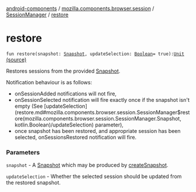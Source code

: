 [android-components](../../index.md) / [mozilla.components.browser.session](../index.md) / [SessionManager](index.md) / [restore](./restore.md)

# restore

`fun restore(snapshot: `[`Snapshot`](-snapshot/index.md)`, updateSelection: `[`Boolean`](https://kotlinlang.org/api/latest/jvm/stdlib/kotlin/-boolean/index.html)` = true): `[`Unit`](https://kotlinlang.org/api/latest/jvm/stdlib/kotlin/-unit/index.html) [(source)](https://github.com/mozilla-mobile/android-components/blob/master/components/browser/session/src/main/java/mozilla/components/browser/session/SessionManager.kt#L174)

Restores sessions from the provided [Snapshot](-snapshot/index.md).

Notification behaviour is as follows:

* onSessionAdded notifications will not fire,
* onSessionSelected notification will fire exactly once if the snapshot isn't empty (See [updateSelection](restore.md#mozilla.components.browser.session.SessionManager$restore(mozilla.components.browser.session.SessionManager.Snapshot, kotlin.Boolean)/updateSelection)
parameter),
* once snapshot has been restored, and appropriate session has been selected, onSessionsRestored
notification will fire.

### Parameters

`snapshot` - A [Snapshot](-snapshot/index.md) which may be produced by [createSnapshot](create-snapshot.md).

`updateSelection` - Whether the selected session should be updated from the restored snapshot.